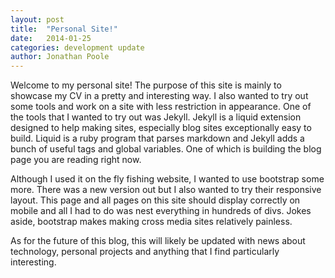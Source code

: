 ```yaml
---
layout: post
title:  "Personal Site!"
date:   2014-01-25
categories: development update
author: Jonathan Poole
---
```


Welcome to my personal site! The purpose of this site is mainly to showcase my CV in a pretty and interesting way. I also wanted to try out some tools and work on a site with less restriction in appearance. 
One of the tools that I wanted to try out was Jekyll. Jekyll is a liquid extension designed to help making sites, especially blog sites exceptionally easy to build. Liquid is a ruby program that parses markdown and Jekyll adds a bunch of useful tags and global variables. One of which is building the blog page you are reading right now.

Although I used it on the fly fishing website, I wanted to use bootstrap some more. There was a new version out but I also wanted to try their responsive layout. This page and all pages on this site should display correctly on mobile and all I had to do was nest everything in hundreds of divs. Jokes aside, bootstrap makes making cross media sites relatively painless. 

As for the future of this blog, this will likely be updated with news about technology, personal projects and anything that I find particularly interesting.
